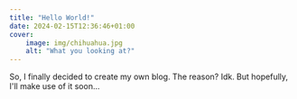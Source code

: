 ```yaml
---
title: "Hello World!"
date: 2024-02-15T12:36:46+01:00
cover:
    image: img/chihuahua.jpg
    alt: "What you looking at?"    
---
```


So, I finally decided to create my own blog. The reason? Idk. But hopefully, I'll make use of it soon...
